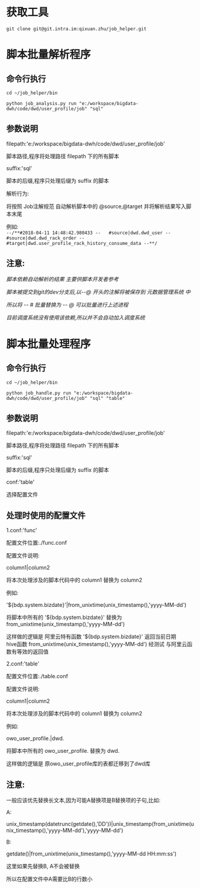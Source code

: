 # 获取工具
`git clone git@git.intra.im:qixuan.zhu/job_helper.git`
# 脚本批量解析程序
## 命令行执行
`cd ~/job_helper/bin`  

`python job_analysis.py run "e:/workspace/bigdata-dwh/code/dwd/user_profile/job" "sql"`
## 参数说明
filepath:'e:/workspace/bigdata-dwh/code/dwd/user_profile/job'  

脚本路径,程序将处理路径 filepath 下的所有脚本  

suffix:'sql'  

脚本的后缀,程序只处理后缀为 suffix 的脚本  

解析行为:  

将按照 Job注解规范 自动解析脚本中的  @source,@target  并将解析结果写入脚本末尾  

例如:  
`--/**#2018-04-11 14:48:42.980433
--   #source|dwd.dwd_user
--   #source|dwd.dwd_rack_order
--   #target|dwd.user_profile_rack_history_consume_data
--**/
`
## 注意:
*脚本依赖自动解析的结果 主要供脚本开发者参考*  

*脚本被提交到git的dev分支后,以--@ 开头的注解将被保存到 元数据管理系统 中*  

*所以将 --   # 批量替换为 --   @ 可以批量进行上述进程*  

*目前调度系统没有使用该依赖,所以并不会自动加入调度系统*
# 脚本批量处理程序
## 命令行执行
`cd ~/job_helper/bin`  

`python job_handle.py run "e:/workspace/bigdata-dwh/code/dwd/user_profile/job" "sql" "table"`  
## 参数说明
filepath:'e:/workspace/bigdata-dwh/code/dwd/user_profile/job'  

脚本路径,程序将处理路径 filepath 下的所有脚本  

suffix:'sql'  

脚本的后缀,程序只处理后缀为 suffix 的脚本  

conf:'table'  

选择配置文件
## 处理时使用的配置文件
1.conf:'func'  

配置文件位置:./func.conf  

配置文件说明:  

column1|column2  

将本次处理涉及的脚本代码中的 column1 替换为 column2  

例如:  

'${bdp.system.bizdate}'|from_unixtime(unix_timestamp(),'yyyy-MM-dd')  

将脚本中所有的 '${bdp.system.bizdate}' 替换为 from_unixtime(unix_timestamp(),'yyyy-MM-dd')  

这样做的逻辑是 阿里云特有函数 '${bdp.system.bizdate}' 返回当前日期   
hive函数 from_unixtime(unix_timestamp(),'yyyy-MM-dd') 经测试 与阿里云函数有等效的返回值  

2.conf:'table'  

配置文件位置:./table.conf  

配置文件说明:  

column1|column2  

将本次处理涉及的脚本代码中的 column1 替换为 column2  

例如:  

owo_user_profile.|dwd.  

将脚本中所有的 owo_user_profile. 替换为 dwd.  

这样做的逻辑是 原owo_user_profile库的表都迁移到了dwd库  

## 注意:
一般应该优先替换长文本,因为可能A替换项是B替换项的子句,比如:  

A:  

unix_timestamp(datetrunc(getdate(),'DD'))|unix_timestamp(from_unixtime(unix_timestamp(),'yyyy-MM-dd'),'yyyy-MM-dd')  

B:  

getdate()|from_unixtime(unix_timestamp(),'yyyy-MM-dd HH:mm:ss')  

这里如果先替换B,  A不会被替换  

所以在配置文件中A需要比B的行数小
